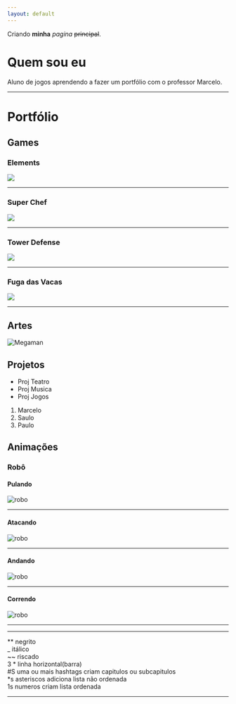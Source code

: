```yaml
---
layout: default
---
```


Criando **minha** _pagina_  ~~principal~~.

# Quem sou eu

Aluno de jogos aprendendo a fazer um portfólio com o professor Marcelo.

* * *

# Portfólio

## Games

### Elements
 
 [![](Elements.PNG)](https://AlvaroMD2016.github.io/Elements)  
 
* * * 
 
### Super Chef
 
 [![](superchef.PNG)](https://AlvaroMD2016.github.io/Super%20Chef)  

* * *

### Tower Defense
 
 [![](tower.PNG)](https://AlvaroMD2016.github.io/Tower%20Defense)  

* * *

### Fuga das Vacas
 
 [![](fugavacas.PNG)](https://AlvaroMD2016.github.io/Fuga%20das%20Vacas) 
 
* * *

## Artes

![Megaman](megaman.PNG)





## Projetos

* Proj Teatro  
* Proj Musica  
* Proj Jogos  

1. Marcelo  
2. Saulo  
3. Paulo  

## Animações

### Robô

#### Pulando
![robo](robopulo.gif)  
* * *
#### Atacando
![robo](roboataque.gif)  
* * *
#### Andando
![robo](roboandando.gif)  
* * *
#### Correndo
![robo](robocorrendo.gif)  
* * *


* * *

** negrito  
_ itálico  
~~ riscado  
3 * linha horizontal(barra)   
#S uma ou mais hashtags criam capitulos ou subcapitulos  
*s asteriscos adiciona lista não ordenada  
1s numeros criam lista ordenada  

* * *
